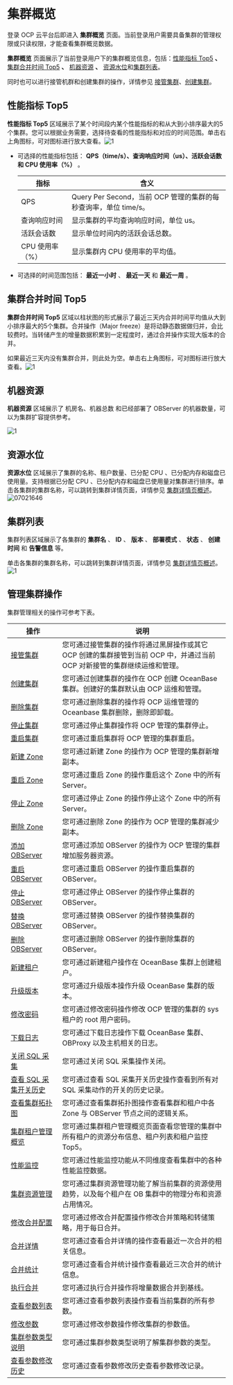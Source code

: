 集群概览 
=========================

登录 OCP 云平台后即进入 **集群概览** 页面。当前登录用户需要具备集群的管理权限或只读权限，才能查看集群概览数据。

**集群概览** 页面展示了当前登录用户下的集群概览信息，包括：[性能指标 Top5](#section-ysv-bii-b69) **、** [集群合并时间 Top5](#section-mj2-til-pil) **、** [机器资源](#section-adb-zhx-jh3) **、** [资源水位](#section-lh7-fra-vlp)和[集群列表](#section-w22-m07-9a4)。

同时也可以进行接管机群和创建集群的操作，详情参见 [接管集群](../../4.manage-clusters/2.basic-operations/1.takeover-cluster.md)、[创建集群](../../4.manage-clusters/2.basic-operations/2.create-a-cluster.md)。

**性能指标 Top5** 
----------------------------------

**性能指标 Top5** 区域展示了某个时间段内某个性能指标的和从大到小排序最大的5个集群。您可以根据业务需要，选择待查看的性能指标和对应的时间范围。单击右上角图标，可对图标进行放大查看。![1](https://help-static-aliyun-doc.aliyuncs.com/assets/img/zh-CN/2965260261/p264657.png)



* 可选择的性能指标包括： **QPS（time/s）、查询响应时间（us）、活跃会话数 和 CPU 使用率（%）** 。

  

  |     指标     |                       含义                       |
  |------------|------------------------------------------------|
  | QPS        | Query Per Second，当前 OCP 管理的集群的每秒查询率，单位 time/s。 |
  | 查询响应时间     | 显示集群的平均查询响应时间，单位 us。                           |
  | 活跃会话数      | 显示单位时间内的活跃会话总数。                                |
  | CPU 使用率（%） | 显示集群内 CPU 使用率的平均值。                             |

  

* 可选择的时间范围包括： **最近一小时** 、 **最近一天** 和 **最近一周** 。

  




**集群合并时间 Top5** 
------------------------------------

**集群合并时间 Top5** 区域以柱状图的形式展示了最近三天内合并时间平均值从大到小排序最大的5个集群。合并操作（Major freeze）是将动静态数据做归并，会比较费时。当转储产生的增量数据积累到一定程度时，通过合并操作实现大版本的合并。

如果最近三天内没有集群合并，则此处为空。单击右上角图标，可对图标进行放大查看。![1](https://help-static-aliyun-doc.aliyuncs.com/assets/img/zh-CN/2965260261/p264757.png)

**机器资源** 
-----------------------------

**机器资源** 区域展示了 机房名、机器总数 和已经部署了 OBServer 的机器数量，可以为集群扩容提供参考。

![1](https://help-static-aliyun-doc.aliyuncs.com/assets/img/zh-CN/2965260261/p264760.png)

**资源水位** 
-----------------------------

**资源水位** 区域展示了集群的名称、租户数量、已分配 CPU 、已分配内存和磁盘已使用量。支持根据已分配 CPU 、已分配内存和磁盘已使用量对集群进行排序。单击各集群的集群名称，可以跳转到集群详情页面，详情参见 [集群详情页概述](../1.cluster-features/3.cluster-overview.md)。![07021646](https://help-static-aliyun-doc.aliyuncs.com/assets/img/zh-CN/6765745261/p291083.png)

**集群列表** 
-----------------------------

集群列表区域展示了各集群的 **集群名** 、 **ID** 、 **版本** 、 **部署模式** 、 **状态** 、 **创建时间** 和 **告警信息** 等。

单击各集群的集群名称，可以跳转到集群详情页面，详情参见 [集群详情页概述](../1.cluster-features/3.cluster-overview.md)。![1](https://help-static-aliyun-doc.aliyuncs.com/assets/img/zh-CN/2965260261/p264775.png)

管理集群操作 
---------------------------

集群管理相关的操作可参考下表。


|                              操作                              |                                  说明                                  |
|--------------------------------------------------------------|----------------------------------------------------------------------|
| [接管集群](../../4.manage-clusters/2.basic-operations/1.takeover-cluster.md)          | 您可通过接管集群的操作将通过黑屏操作或其它 OCP 创建的集群接管到当前 OCP 中，并通过当前 OCP 对新接管的集群继续运维和管理。 |
| [创建集群](../../4.manage-clusters/2.basic-operations/2.create-a-cluster.md)          | 您可通过创建集群的操作在 OCP 创建 OceanBase 集群。创建好的集群默认由 OCP 运维和管理。                |
| [删除集群](../../4.manage-clusters/2.basic-operations/3.delete-a-cluster.md)          | 您可通过删除集群的操作将 OCP 运维管理的 Oceanbase 集群删除，删除即卸载。                         |
| [停止集群](../../4.manage-clusters/2.basic-operations/4.userguide-stop-a-cluster.md)          | 您可通过停止集群操作将 OCP 管理的集群停止。                                             |
| [重启集群](../../4.manage-clusters/2.basic-operations/5.restart-a-cluster.md)          | 您可通过重启集群将 OCP 管理的集群重启。                                               |
| [新建 Zone](../../4.manage-clusters/2.basic-operations/6.manage-cluster-zones/1.userguide-create-zone.md)       | 您可通过新建 Zone 的操作为 OCP 管理的集群新增副本。                                      |
| [重启 Zone](../../4.manage-clusters/2.basic-operations/6.manage-cluster-zones/2.userguide-restart-zone.md)       | 您可通过重启 Zone 的操作重启这个 Zone 中的所有 Server。                                |
| [停止 Zone](../../4.manage-clusters/2.basic-operations/6.manage-cluster-zones/3.userguide-stop-zone.md)       | 您可通过停止 Zone 的操作停止这个 Zone 中的所有 Server。                                |
| [删除 Zone](../../4.manage-clusters/2.basic-operations/6.manage-cluster-zones/4.userguide-delete-a-zone.md)       | 您可通过删除 Zone 的操作为 OCP 管理的集群减少副本。                                      |
| [添加 OBServer](../../4.manage-clusters/2.basic-operations/7.manage-the-observer-cluster/1.cluster-add-observer.md)   | 您可通过添加 OBServer 的操作为 OCP 管理的集群增加服务器资源。                               |
| [重启 OBServer](../../4.manage-clusters/2.basic-operations/7.manage-the-observer-cluster/2.cluster-restart-observer.md)   | 您可通过重启 OBServer 的操作重启集群的 OBServer。                                   |
| [停止 OBServer](../../4.manage-clusters/2.basic-operations/7.manage-the-observer-cluster/3.cluster-stop-observer.md)   | 您可通过停止 OBServer 的操作停止集群的 OBServer。                                   |
| [替换 OBServer](../../4.manage-clusters/2.basic-operations/7.manage-the-observer-cluster/4.cluster-replace-observer.md)   | 您可通过替换 OBServer 的操作替换集群的 OBServer。                                   |
| [删除 OBServer](../../4.manage-clusters/2.basic-operations/7.manage-the-observer-cluster/5.cluster-delete-observer.md)   | 您可通过删除 OBServer 的操作删除集群的 OBServer。                                   |
| [新建租户](../../4.manage-clusters/2.basic-operations/8.cluster-create-a-tenant.md)          | 您可通过新建租户操作在 OceanBase 集群上创建租户。                                       |
| [升级版本](../../4.manage-clusters/2.basic-operations/9.userguide-upgrade-version.md)          | 您可通过升级版本操作升级 OceanBase 集群的版本。                                        |
| [修改密码](../../4.manage-clusters/2.basic-operations/10.userguide-change-password.md)          | 您可通过修改密码操作修改 OCP 管理的集群的 sys 租户的 root 用户密码。                           |
| [下载日志](../../4.manage-clusters/2.basic-operations/11.download-log.md)          | 您可通过下载日志操作下载 OceanBase 集群、OBProxy 以及主机相关的日志。                         |
| [关闭 SQL 采集](../../4.manage-clusters/2.basic-operations/12.cluster-disable-sql-collection.md)     | 您可通过关闭 SQL 采集操作关闭。                                                   |
| [查看 SQL 采集开关历史](../../4.manage-clusters/2.basic-operations/13.cluster-view-the-sql-collection-switch-history.md) | 您可通过查看 SQL 采集开关历史操作查看到所有对 SQL 采集动作的开关的历史记录。                          |
| [查看集群拓扑图](../../4.manage-clusters/3.userguide-view-the-cluster-topology.md)       | 您可通过查看集群拓扑图操作查看集群和租户中各 Zone 与 OBServer 节点之间的逻辑关系。                    |
| [集群租户管理概览](../../4.manage-clusters/4.userguide-cluster-tenant-management-overview.md)      | 您可通过集群租户管理概览页面查看您管理的集群中所有租户的资源分布信息、租户列表和租户监控 Top5。                   |
| [性能监控](../../4.manage-clusters/5.cluster-performance-monitoring.md)          | 您可通过性能监控功能从不同维度查看集群中的各种性能监控数据。                                       |
| [集群资源管理](../../6.cluster-resource-management.md)        | 您可通过集群资源管理功能了解当前集群的资源使用趋势，以及每个租户在 OB 集群中的物理分布和资源占用情况。                |
| [修改合并配置](../../4.manage-clusters/7.merge-management/1.userguide-modify-a-merge-configuration.md)        | 您可通过修改合并配置操作修改合并策略和转储策略，用于每日合并。                                      |
| [合并详情](../../4.manage-clusters/7.merge-management/2.cluster-merge-details.md)          | 您可通过查看合并详情的操作查看最近一次合并的相关信息。                                          |
| [合并统计](../../4.manage-clusters/7.merge-management/3.cluster-merging-statistics.md)          | 您可通过查看合并统计操作查看最近三次合并的统计信息。                                           |
| [执行合并](../../4.manage-clusters/7.merge-management/4.cluster-perform-merge.md)          | 您可通过执行合并操作将增量数据合并到基线。                                                |
| [查看参数列表](../../4.manage-clusters/8.parameters/1.cluster-view-the-parameter-list.md)        | 您可通过查看参数列表操作查看当前集群的所有参数。                                             |
| [修改参数](../../4.manage-clusters/8.parameters/2.cluster-modify-parameters.md)          | 您可通过修改参数操作修改集群的参数值。                                                  |
| [集群参数类型说明](../../4.manage-clusters/8.parameters/3.cluster-parameter-type.md)      | 您可通过集群参数类型说明了解集群参数的类型。                                               |
| [查看参数修改历史](../../4.manage-clusters/8.parameters/4.cluster-view-parameter-modification-history.md)      | 您可通过查看参数修改历史查看参数修改记录。                                                |


